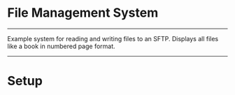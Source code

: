 # File Management System
---
Example system for reading and writing files to an SFTP.  Displays all files like a book in numbered page format.

---
# Setup
